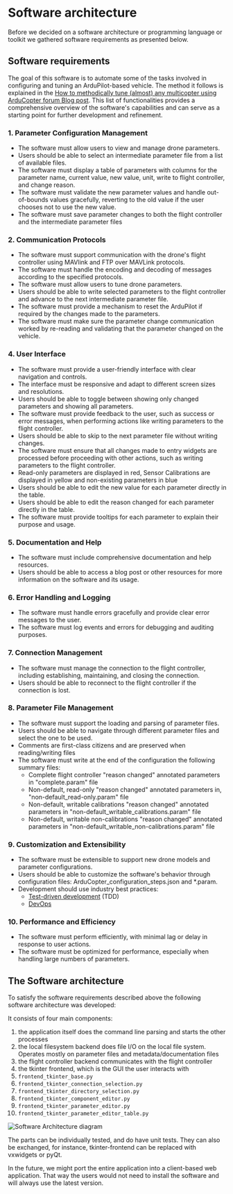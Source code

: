 # Software architecture

Before we decided on a software architecture or programming language or toolkit we gathered software requirements as presented below.

## Software requirements

The goal of this software is to automate some of the tasks involved in configuring and tuning an ArduPilot-based vehicle.
The method it follows is explained in the [How to methodically tune (almost) any multicopter using ArduCopter forum Blog post](https://discuss.ardupilot.org/t/how-to-methodically-tune-almost-any-multicopter-using-arducopter-4-4-x/110842/1). 
This list of functionalities provides a comprehensive overview of the software's capabilities and can serve as a starting point for further development and refinement.

### 1. Parameter Configuration Management
- The software must allow users to view and manage drone parameters.
- Users should be able to select an intermediate parameter file from a list of available files.
- The software must display a table of parameters with columns for the parameter name, current value, new value, unit, write to flight controller, and change reason.
- The software must validate the new parameter values and handle out-of-bounds values gracefully, reverting to the old value if the user chooses not to use the new value.
- The software must save parameter changes to both the flight controller and the intermediate parameter files

### 2. Communication Protocols
- The software must support communication with the drone's flight controller using MAVlink and FTP over MAVLink protocols.
- The software must handle the encoding and decoding of messages according to the specified protocols.
- The software must allow users to tune drone parameters.
- Users should be able to write selected parameters to the flight controller and advance to the next intermediate parameter file.
- The software must provide a mechanism to reset the ArduPilot if required by the changes made to the parameters.
- The software must make sure the parameter change communication worked by re-reading and validating that the parameter changed on the vehicle.

### 4. User Interface
- The software must provide a user-friendly interface with clear navigation and controls.
- The interface must be responsive and adapt to different screen sizes and resolutions.
- Users should be able to toggle between showing only changed parameters and showing all parameters.
- The software must provide feedback to the user, such as success or error messages, when performing actions like writing parameters to the flight controller.
- Users should be able to skip to the next parameter file without writing changes.
- The software must ensure that all changes made to entry widgets are processed before proceeding with other actions, such as writing parameters to the flight controller.
- Read-only parameters are displayed in red, Sensor Calibrations are displayed in yellow and non-existing parameters in blue
- Users should be able to edit the new value for each parameter directly in the table.
- Users should be able to edit the reason changed for each parameter directly in the table.
- The software must provide tooltips for each parameter to explain their purpose and usage.

### 5. Documentation and Help
- The software must include comprehensive documentation and help resources.
- Users should be able to access a blog post or other resources for more information on the software and its usage.

### 6. Error Handling and Logging
- The software must handle errors gracefully and provide clear error messages to the user.
- The software must log events and errors for debugging and auditing purposes.

### 7. Connection Management
- The software must manage the connection to the flight controller, including establishing, maintaining, and closing the connection.
- Users should be able to reconnect to the flight controller if the connection is lost.

### 8. Parameter File Management
- The software must support the loading and parsing of parameter files.
- Users should be able to navigate through different parameter files and select the one to be used.
- Comments are first-class citizens and are preserved when reading/writing files
- The software must write at the end of the configuration the following summary files:
  - Complete flight controller "reason changed" annotated parameters in "complete.param" file
  - Non-default, read-only "reason changed" annotated parameters in, "non-default_read-only.param" file
  - Non-default, writable calibrations "reason changed" annotated parameters in "non-default_writable_calibrations.param" file
  - Non-default, writable non-calibrations "reason changed" annotated parameters in "non-default_writable_non-calibrations.param" file


### 9. Customization and Extensibility
- The software must be extensible to support new drone models and parameter configurations.
- Users should be able to customize the software's behavior through configuration files: ArduCopter_configuration_steps.json and *.param.
- Development should use industry best practices:
  - [Test-driven development](https://en.wikipedia.org/wiki/Test-driven_development) (TDD)
  - [DevOps](https://en.wikipedia.org/wiki/DevOps)

### 10. Performance and Efficiency
- The software must perform efficiently, with minimal lag or delay in response to user actions.
- The software must be optimized for performance, especially when handling large numbers of parameters.


## The Software architecture

To satisfy the software requirements described above the following software architecture was developed:

It consists of four main components:

1. the application itself does the command line parsing and starts the other processes
2. the local filesystem backend does file I/O on the local file system. Operates mostly on parameter files and metadata/documentation files
3. the flight controller backend communicates with the flight controller
4. the tkinter frontend, which is the GUI the user interacts with
  1. `frontend_tkinter_base.py`
  2. `frontend_tkinter_connection_selection.py`
  3. `frontend_tkinter_directory_selection.py`
  4. `frontend_tkinter_component_editor.py`
  5. `frontend_tkinter_parameter_editor.py`
  6. `frontend_tkinter_parameter_editor_table.py`

![Software Architecture diagram](images/Architecture.drawio.png)

The parts can be individually tested, and do have unit tests.
They can also be exchanged, for instance, tkinter-frontend can be replaced with vxwidgets or pyQt.

In the future, we might port the entire application into a client-based web application.
That way the users would not need to install the software and will always use the latest version.
